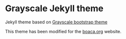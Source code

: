 Grayscale Jekyll theme
=========================

Jekyll theme based on [Grayscale bootstrap theme ](http://ironsummitmedia.github.io/startbootstrap-grayscale/)

This theme has been modified for the [boaca.org](boaca.org) website.
